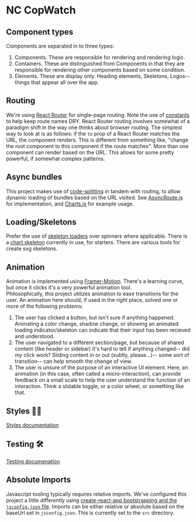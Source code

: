 # NC CopWatch

## Component types

Components are separated in to three types:

1. Components. These are responsible for rendering and rendering logic.
2. Containers. These are distinguished from Components in that they are responsible for rendering other components based on some condition.
3. Elements. These are display only. Heading elements, Skeletons, Logos-- things that appear all over the app.

## Routing

We're using [React Router](https://reactrouter.com/web/guides/quick-start) for single-page routing. Note the use of [constants](src/Routes/slugs.js) to help keep route names DRY. React Router routing involves somewhat of a paradigm shift in the way one thinks about browser routing. The simplest way to look at is as follows: if the `to` prop of a React Router <Route /> matches the URL, the component renders. This is different from something like, "change the root component to this component if the route matches". More than one component can render based on the URL. This allows for some pretty powerful, if somewhat complex patterns.

## Async bundles

This project makes use of [code-splitting](https://reactjs.org/docs/code-splitting.html) in tandem with routing, to allow dynamic loading of bundles based on the URL visited. See [AsyncRoute.js](src/Components/Containers/AsyncRoute.js) for implementation, and [Charts.js](src/Components/Charts/Charts.js) for example usage.

## Loading/Skeletons

Prefer the use of [skeleton loaders](https://design.gitlab.com/components/skeleton-loader/) over spinners where applicable. There is a [chart skeleton](src/Components/Elements/ChartSkeleton.js) currently in use, for starters. There are various tools for create svg skeletons.

## Animation

Animation is implemented using [Framer-Motion](https://www.framer.com/api/motion/). There's a learning curve, but once it clicks it's a very powerful animation tool.  
Philosophically, this project utilizes animation to ease transitions for the user. An animation here should, if used in the right place, solved one or more of the following problems:

1. The user has clicked a button, but isn't sure if anything happened. Animating a color change, shadow change, or showing an animated loading indicator/skeleton can indicate that their input has been recieved and understood.
2. The user navigated to a different section/page, but because of shared content (like header or sidebar) it's hard to tell if anything changed-- did my click work? Sliding content in or out (subtly, please...)-- some sort of transition-- can help smooth the change of view.
3. The user is unsure of the purpose of an interactive UI element. Here, an animation (in this case, often called a micro-interaction), can provide feedback on a small scale to help the user understand the function of an interaction. Think a slidable toggle, or a color wheel, or something like that.

## Styles 💅🏻

[Styles documentation](src/styles/styles.md)

## Testing 🛠

[Testing documenation](cypress/testing.md)

## Absolute Imports

Javascript tooling typically requires relative imports. We've configured this project a little differently using [create-react-app bootstrapping and the `jsconfig.json` file](https://create-react-app.dev/docs/importing-a-component/#absolute-imports). Imports can be either relative or absolute based on the baseUrl set in `jsconfig.json`. This is currently set to the `src` directory.
